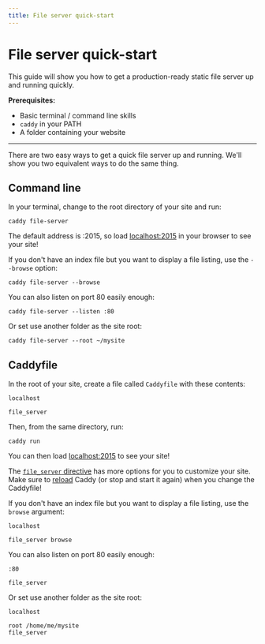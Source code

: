 ```yaml
---
title: File server quick-start
---
```


# File server quick-start

This guide will show you how to get a production-ready static file server up and running quickly.

**Prerequisites:**
- Basic terminal / command line skills
- `caddy` in your PATH
- A folder containing your website

---

There are two easy ways to get a quick file server up and running. We'll show you two equivalent ways to do the same thing.

## Command line

In your terminal, change to the root directory of your site and run:

<pre><code class="cmd bash">caddy file-server</code></pre>

The default address is :2015, so load [localhost:2015](http://localhost:2015) in your browser to see your site!

If you don't have an index file but you want to display a file listing, use the `--browse` option:

<pre><code class="cmd bash">caddy file-server --browse</code></pre>

You can also listen on port 80 easily enough:

<pre><code class="cmd bash">caddy file-server --listen :80</code></pre>

Or set use another folder as the site root:

<pre><code class="cmd bash">caddy file-server --root ~/mysite</code></pre>



## Caddyfile

In the root of your site, create a file called `Caddyfile` with these contents:

```
localhost

file_server
```

Then, from the same directory, run:

<pre><code class="cmd bash">caddy run</code></pre>

You can then load [localhost:2015](http://localhost:2015) to see your site!

The [`file_server` directive](/docs/caddyfile/directives/file_server) has more options for you to customize your site. Make sure to [reload](/docs/command-line#caddy-reload) Caddy (or stop and start it again) when you change the Caddyfile!

If you don't have an index file but you want to display a file listing, use the `browse` argument:

```
localhost

file_server browse
```

You can also listen on port 80 easily enough:

```
:80

file_server
```

Or set use another folder as the site root:

```
localhost

root /home/me/mysite
file_server
```

